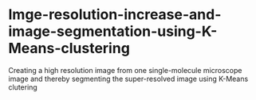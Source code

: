 # Imge-resolution-increase-and-image-segmentation-using-K-Means-clustering
Creating a high resolution image from one single-molecule microscope image and thereby segmenting the super-resolved image using K-Means clutering

